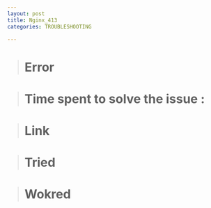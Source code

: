 ```yaml
---
layout: post
title: Nginx_413
categories: TROUBLESHOOTING

---
```




> # Error 




> # Time spent to solve the issue :




> # Link




> # Tried




> # Wokred 
